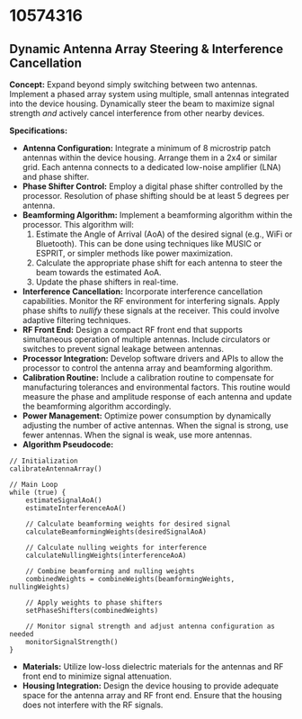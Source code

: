# 10574316

## Dynamic Antenna Array Steering & Interference Cancellation

**Concept:** Expand beyond simply switching between two antennas. Implement a phased array system using multiple, small antennas integrated into the device housing. Dynamically steer the beam to maximize signal strength *and* actively cancel interference from other nearby devices.

**Specifications:**

*   **Antenna Configuration:** Integrate a minimum of 8 microstrip patch antennas within the device housing. Arrange them in a 2x4 or similar grid. Each antenna connects to a dedicated low-noise amplifier (LNA) and phase shifter.
*   **Phase Shifter Control:** Employ a digital phase shifter controlled by the processor. Resolution of phase shifting should be at least 5 degrees per antenna.
*   **Beamforming Algorithm:** Implement a beamforming algorithm within the processor. This algorithm will:
    1.  Estimate the Angle of Arrival (AoA) of the desired signal (e.g., WiFi or Bluetooth). This can be done using techniques like MUSIC or ESPRIT, or simpler methods like power maximization.
    2.  Calculate the appropriate phase shift for each antenna to steer the beam towards the estimated AoA.
    3.  Update the phase shifters in real-time.
*   **Interference Cancellation:** Incorporate interference cancellation capabilities. Monitor the RF environment for interfering signals. Apply phase shifts to *nullify* these signals at the receiver. This could involve adaptive filtering techniques.
*   **RF Front End:** Design a compact RF front end that supports simultaneous operation of multiple antennas. Include circulators or switches to prevent signal leakage between antennas.
*   **Processor Integration:** Develop software drivers and APIs to allow the processor to control the antenna array and beamforming algorithm. 
*   **Calibration Routine:** Include a calibration routine to compensate for manufacturing tolerances and environmental factors. This routine would measure the phase and amplitude response of each antenna and update the beamforming algorithm accordingly.
*   **Power Management:** Optimize power consumption by dynamically adjusting the number of active antennas. When the signal is strong, use fewer antennas. When the signal is weak, use more antennas.
*   **Algorithm Pseudocode:**

```
// Initialization
calibrateAntennaArray()

// Main Loop
while (true) {
    estimateSignalAoA()
    estimateInterferenceAoA()

    // Calculate beamforming weights for desired signal
    calculateBeamformingWeights(desiredSignalAoA)

    // Calculate nulling weights for interference
    calculateNullingWeights(interferenceAoA)

    // Combine beamforming and nulling weights
    combinedWeights = combineWeights(beamformingWeights, nullingWeights)

    // Apply weights to phase shifters
    setPhaseShifters(combinedWeights)

    // Monitor signal strength and adjust antenna configuration as needed
    monitorSignalStrength()
}
```

*   **Materials:** Utilize low-loss dielectric materials for the antennas and RF front end to minimize signal attenuation.
*   **Housing Integration:** Design the device housing to provide adequate space for the antenna array and RF front end. Ensure that the housing does not interfere with the RF signals.